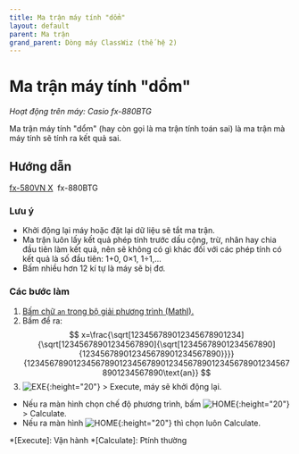 ```yaml
---
title: Ma trận máy tính "dổm"
layout: default
parent: Ma trận
grand_parent: Dòng máy ClassWiz (thế hệ 2)
---
```


# Ma trận máy tính "dổm"
*Hoạt động trên máy: Casio fx-880BTG*

Ma trận máy tính \"dổm\" (hay còn gọi là ma trận tính toán sai) là ma trận mà máy tính sẽ tính ra kết quả sai.

## Hướng dẫn
[fx-580VN X](/thu-vien-ma-tran/docs/fx580vnx/ma-tran/ma-tran-may-tinh-dom.html#hướng-dẫn)&nbsp; fx-880BTG

### Lưu ý
- Khởi động lại máy hoặc đặt lại dữ liệu sẽ tắt ma trận.
- Ma trận luôn lấy kết quả phép tính trước dấu cộng, trừ, nhân hay chia đầu tiên làm kết quả, nên sẽ không có gì khác đối với các phép tính có kết quả là số đầu tiên: 1+0, 0×1, 1÷1,…
- Bấm nhiều hơn 12 kí tự là máy sẽ bị đơ.

### Các bước làm
1. [Bấm chữ `an` trong bộ giải phương trình (MathI).](/thu-vien-ma-tran/docs/classwiz2/loi-may-tinh/ki-tu-an.html#cách-bấm)
2. Bấm để ra:  
$$ x=\frac{\sqrt[123456789012345678901234]{\sqrt[12345678901234567890]{\sqrt[12345678901234567890]{123456789012345678901234567890}}}}{1234567890123456789012345678901234567890123456789012345678901234567890\text{an}} $$
3. ![EXE]{:height="20"} \> Execute, máy sẽ khởi động lại.
- Nếu ra màn hình chọn chế độ phương trình, bấm ![HOME]{:height="20"} \> Calculate.
- Nếu ra màn hình ![HOME]{:height="20"} thì chọn luôn Calculate.

[HOME]: /thu-vien-ma-tran/images/classwiz2/home.png
[CATALOG]: /thu-vien-ma-tran/images/classwiz2/catalog.png
[EXE]: /thu-vien-ma-tran/images/classwiz2/exe.png

<!-- abbreviations for kramdown -->
*[Execute]: Vận hành
*[Calculate]: Ptính thường
